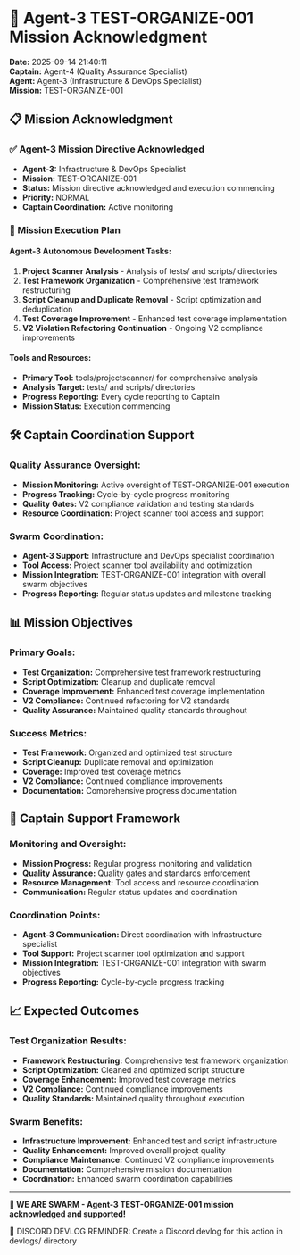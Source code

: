 # 🚀 Agent-3 TEST-ORGANIZE-001 Mission Acknowledgment

**Date:** 2025-09-14 21:40:11  
**Captain:** Agent-4 (Quality Assurance Specialist)  
**Agent:** Agent-3 (Infrastructure & DevOps Specialist)  
**Mission:** TEST-ORGANIZE-001  

## 📋 Mission Acknowledgment

### ✅ Agent-3 Mission Directive Acknowledged
- **Agent-3:** Infrastructure & DevOps Specialist
- **Mission:** TEST-ORGANIZE-001
- **Status:** Mission directive acknowledged and execution commencing
- **Priority:** NORMAL
- **Captain Coordination:** Active monitoring

### 🎯 Mission Execution Plan

#### **Agent-3 Autonomous Development Tasks:**
1. **Project Scanner Analysis** - Analysis of tests/ and scripts/ directories
2. **Test Framework Organization** - Comprehensive test framework restructuring
3. **Script Cleanup and Duplicate Removal** - Script optimization and deduplication
4. **Test Coverage Improvement** - Enhanced test coverage implementation
5. **V2 Violation Refactoring Continuation** - Ongoing V2 compliance improvements

#### **Tools and Resources:**
- **Primary Tool:** tools/projectscanner/ for comprehensive analysis
- **Analysis Target:** tests/ and scripts/ directories
- **Progress Reporting:** Every cycle reporting to Captain
- **Mission Status:** Execution commencing

## 🛠️ Captain Coordination Support

### **Quality Assurance Oversight:**
- **Mission Monitoring:** Active oversight of TEST-ORGANIZE-001 execution
- **Progress Tracking:** Cycle-by-cycle progress monitoring
- **Quality Gates:** V2 compliance validation and testing standards
- **Resource Coordination:** Project scanner tool access and support

### **Swarm Coordination:**
- **Agent-3 Support:** Infrastructure and DevOps specialist coordination
- **Tool Access:** Project scanner tool availability and optimization
- **Mission Integration:** TEST-ORGANIZE-001 integration with overall swarm objectives
- **Progress Reporting:** Regular status updates and milestone tracking

## 📊 Mission Objectives

### **Primary Goals:**
- **Test Organization:** Comprehensive test framework restructuring
- **Script Optimization:** Cleanup and duplicate removal
- **Coverage Improvement:** Enhanced test coverage implementation
- **V2 Compliance:** Continued refactoring for V2 standards
- **Quality Assurance:** Maintained quality standards throughout

### **Success Metrics:**
- **Test Framework:** Organized and optimized test structure
- **Script Cleanup:** Duplicate removal and optimization
- **Coverage:** Improved test coverage metrics
- **V2 Compliance:** Continued compliance improvements
- **Documentation:** Comprehensive progress documentation

## 🎯 Captain Support Framework

### **Monitoring and Oversight:**
- **Mission Progress:** Regular progress monitoring and validation
- **Quality Assurance:** Quality gates and standards enforcement
- **Resource Management:** Tool access and resource coordination
- **Communication:** Regular status updates and coordination

### **Coordination Points:**
- **Agent-3 Communication:** Direct coordination with Infrastructure specialist
- **Tool Support:** Project scanner tool optimization and support
- **Mission Integration:** TEST-ORGANIZE-001 integration with swarm objectives
- **Progress Reporting:** Cycle-by-cycle progress tracking

## 📈 Expected Outcomes

### **Test Organization Results:**
- **Framework Restructuring:** Comprehensive test framework organization
- **Script Optimization:** Cleaned and optimized script structure
- **Coverage Enhancement:** Improved test coverage metrics
- **V2 Compliance:** Continued compliance improvements
- **Quality Standards:** Maintained quality throughout execution

### **Swarm Benefits:**
- **Infrastructure Improvement:** Enhanced test and script infrastructure
- **Quality Enhancement:** Improved overall project quality
- **Compliance Maintenance:** Continued V2 compliance improvements
- **Documentation:** Comprehensive mission documentation
- **Coordination:** Enhanced swarm coordination capabilities

---

**🐝 WE ARE SWARM - Agent-3 TEST-ORGANIZE-001 mission acknowledged and supported!**

📝 DISCORD DEVLOG REMINDER: Create a Discord devlog for this action in devlogs/ directory
